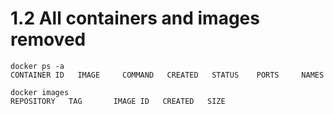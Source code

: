 # 1.2 All containers and images removed

```
docker ps -a
CONTAINER ID   IMAGE     COMMAND   CREATED   STATUS    PORTS     NAMES
```

```
docker images
REPOSITORY   TAG       IMAGE ID   CREATED   SIZE
```
